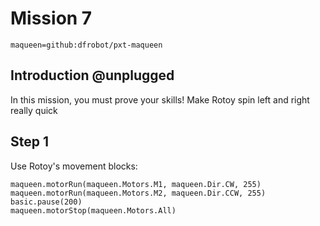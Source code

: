 # Mission 7
```package
maqueen=github:dfrobot/pxt-maqueen
```

## Introduction @unplugged

In this mission, you must prove your skills! Make Rotoy spin left and right really quick

## Step 1

Use Rotoy's movement blocks:

```blocks
maqueen.motorRun(maqueen.Motors.M1, maqueen.Dir.CW, 255)
maqueen.motorRun(maqueen.Motors.M2, maqueen.Dir.CCW, 255)
basic.pause(200)
maqueen.motorStop(maqueen.Motors.All)
```